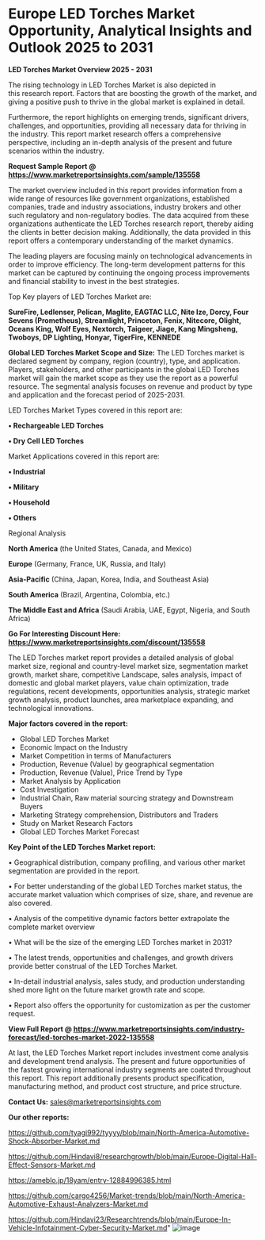 # Europe LED Torches Market Opportunity, Analytical Insights and Outlook 2025 to 2031

<Strong> LED Torches Market Overview 2025 - 2031</strong>

The rising technology in LED Torches Market is also depicted in this research report. Factors that are boosting the growth of the market, and giving a positive push to thrive in the global market is explained in detail.

Furthermore, the report highlights on emerging trends, significant drivers, challenges, and opportunities, providing all necessary data for thriving in the industry. This report market research offers a comprehensive perspective, including an in-depth analysis of the present and future scenarios within the industry.

<strong>Request Sample Report @ <a href=https://www.marketreportsinsights.com/sample/135558>https://www.marketreportsinsights.com/sample/135558</a></strong>

The market overview included in this report provides information from a wide range of resources like government organizations, established companies, trade and industry associations, industry brokers and other such regulatory and non-regulatory bodies. The data acquired from these organizations authenticate the LED Torches research report, thereby aiding the clients in better decision making. Additionally, the data provided in this report offers a contemporary understanding of the market dynamics.

The leading players are focusing mainly on technological advancements in order to improve efficiency. The long-term development patterns for this market can be captured by continuing the ongoing process improvements and financial stability to invest in the best strategies.

Top Key players of LED Torches Market are:

<strong>SureFire, Ledlenser, Pelican, Maglite, EAGTAC LLC, Nite Ize, Dorcy, Four Sevens (Prometheus), Streamlight, Princeton, Fenix, Nitecore, Olight, Oceans King, Wolf Eyes, Nextorch, Taigeer, Jiage, Kang Mingsheng, Twoboys, DP Lighting, Honyar, TigerFire, KENNEDE</strong>

<strong><b>Global LED Torches Market Scope and Size:</b></strong>
The LED Torches market is declared segment by company, region (country), type, and application. Players, stakeholders, and other participants in the global LED Torches market will gain the market scope as they use the report as a powerful resource. The segmental analysis focuses on revenue and product by type and application and the forecast period of 2025-2031.

LED Torches Market Types covered in this report are:

<strong>• Rechargeable LED Torches

• Dry Cell LED Torches</strong>

Market Applications covered in this report are:

<strong>• Industrial

• Military

• Household

• Others</strong> 

Regional Analysis

<strong>North America</strong> (the United States, Canada, and Mexico)

<strong>Europe</strong> (Germany, France, UK, Russia, and Italy)

<strong>Asia-Pacific</strong> (China, Japan, Korea, India, and Southeast Asia)

<strong>South America</strong> (Brazil, Argentina, Colombia, etc.)

<strong>The Middle East and Africa</strong> (Saudi Arabia, UAE, Egypt, Nigeria, and South Africa)

<strong>Go For Interesting Discount Here: <a href=https://www.marketreportsinsights.com/discount/135558>https://www.marketreportsinsights.com/discount/135558</a></strong>

The LED Torches market report provides a detailed analysis of global market size, regional and country-level market size, segmentation market growth, market share, competitive Landscape, sales analysis, impact of domestic and global market players, value chain optimization, trade regulations, recent developments, opportunities analysis, strategic market growth analysis, product launches, area marketplace expanding, and technological innovations.

<strong><b>Major factors covered in the report:</b></strong>
<ul>
  <li>Global LED Torches Market </li>
  <li>Economic Impact on the Industry</li>
  <li>Market Competition in terms of Manufacturers</li>
  <li>Production, Revenue (Value) by geographical segmentation</li>
  <li>Production, Revenue (Value), Price Trend by Type</li>
  <li>Market Analysis by Application</li>
  <li>Cost Investigation</li>
  <li>Industrial Chain, Raw material sourcing strategy and Downstream Buyers</li>
  <li>Marketing Strategy comprehension, Distributors and Traders</li>
  <li>Study on Market Research Factors</li>
  <li>Global LED Torches Market Forecast</li>
</ul>

<strong><b>Key Point of the LED Torches Market report:</b></strong>

• Geographical distribution, company profiling, and various other market segmentation are provided in the report.

• For better understanding of the global LED Torches market status, the accurate market valuation which comprises of size, share, and revenue are also covered.

• Analysis of the competitive dynamic factors better extrapolate the complete market overview

• What will be the size of the emerging LED Torches market in 2031?

• The latest trends, opportunities and challenges, and growth drivers provide better construal of the LED Torches Market.

• In-detail industrial analysis, sales study, and production understanding shed more light on the future market growth rate and scope.

• Report also offers the opportunity for customization as per the customer request.

<strong><b>View Full Report @ <a href=https://www.marketreportsinsights.com/industry-forecast/led-torches-market-2022-135558>https://www.marketreportsinsights.com/industry-forecast/led-torches-market-2022-135558</a></b></strong>


At last, the LED Torches Market report includes investment come analysis and development trend analysis. The present and future opportunities of the fastest growing international industry segments are coated throughout this report. This report additionally presents product specification, manufacturing method, and product cost structure, and price structure.

<strong>Contact Us:</strong>
sales@marketreportsinsights.com

<strong>Our other reports:</strong>

<a href=https://github.com/tyagi992/tyyyy/blob/main/North-America-Automotive-Shock-Absorber-Market.md>https://github.com/tyagi992/tyyyy/blob/main/North-America-Automotive-Shock-Absorber-Market.md</a>

<a href=https://github.com/Hindavi8/researchgrowth/blob/main/Europe-Digital-Hall-Effect-Sensors-Market.md>https://github.com/Hindavi8/researchgrowth/blob/main/Europe-Digital-Hall-Effect-Sensors-Market.md</a>

<a href=https://ameblo.jp/18yam/entry-12884996385.html>https://ameblo.jp/18yam/entry-12884996385.html</a>

<a href=https://github.com/cargo4256/Market-trends/blob/main/North-America-Automotive-Exhaust-Analyzers-Market.md>https://github.com/cargo4256/Market-trends/blob/main/North-America-Automotive-Exhaust-Analyzers-Market.md</a>

<a href=https://github.com/Hindavi23/Researchtrends/blob/main/Europe-In-Vehicle-Infotainment-Cyber-Security-Market.md>https://github.com/Hindavi23/Researchtrends/blob/main/Europe-In-Vehicle-Infotainment-Cyber-Security-Market.md</a>"
![image](https://github.com/user-attachments/assets/c290ebb7-95de-4dd3-a401-ad9295f7a275)
